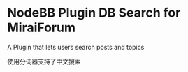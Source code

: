 # NodeBB Plugin DB Search for MiraiForum

A Plugin that lets users search posts and topics

使用分词器支持了中文搜索



